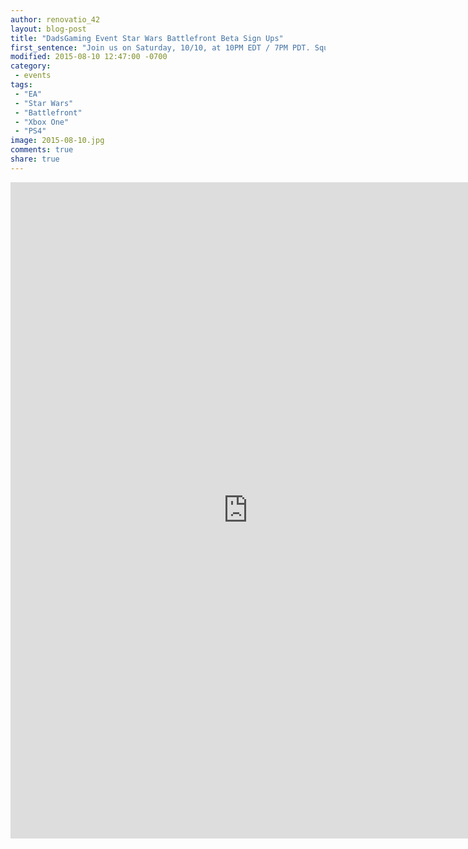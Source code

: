 ```yaml
---
author: renovatio_42
layout: blog-post
title: "DadsGaming Event Star Wars Battlefront Beta Sign Ups"
first_sentence: "Join us on Saturday, 10/10, at 10PM EDT / 7PM PDT. Squads are forming now."
modified: 2015-08-10 12:47:00 -0700
category:
 - events
tags:
 - "EA"
 - "Star Wars"
 - "Battlefront"
 - "Xbox One"
 - "PS4"
image: 2015-08-10.jpg
comments: true
share: true
---
```



<iframe src="https://docs.google.com/forms/d/1XLIlnJPOfuvjdFFScB242zTsipDERIo0ZYWbx-qcbPE/viewform?embedded=true" width="760" height="1050" frameborder="0" marginheight="0" marginwidth="0">Loading...</iframe>

